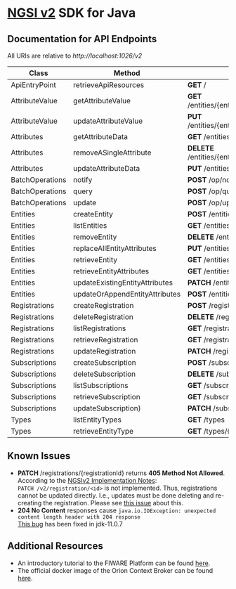 # [NGSI v2](https://fiware.github.io/specifications/ngsiv2/stable/) SDK for Java

## Documentation for API Endpoints

All URIs are relative to *http://localhost:1026/v2*

Class | Method | HTTP request
------------ | ------------- | -------------
ApiEntryPoint | retrieveApiResources | **GET** /
AttributeValue | getAttributeValue | **GET** /entities/{entityId}/attrs/{attrName}/value
AttributeValue | updateAttributeValue | **PUT** /entities/{entityId}/attrs/{attrName}/value
Attributes | getAttributeData | **GET** /entities/{entityId}/attrs/{attrName}
Attributes | removeASingleAttribute | **DELETE** /entities/{entityId}/attrs/{attrName}
Attributes | updateAttributeData | **PUT** /entities/{entityId}/attrs/{attrName}
BatchOperations | notify | **POST** /op/notify
BatchOperations | query | **POST** /op/query
BatchOperations | update | **POST** /op/update
Entities | createEntity | **POST** /entities
Entities | listEntities | **GET** /entities
Entities | removeEntity | **DELETE** /entities/{entityId}
Entities | replaceAllEntityAttributes | **PUT** /entities/{entityId}/attrs
Entities | retrieveEntity | **GET** /entities/{entityId}
Entities | retrieveEntityAttributes | **GET** /entities/{entityId}/attrs
Entities | updateExistingEntityAttributes | **PATCH** /entities/{entityId}/attrs
Entities | updateOrAppendEntityAttributes | **POST** /entities/{entityId}/attrs
Registrations | createRegistration | **POST** /registrations
Registrations | deleteRegistration | **DELETE** /registrations/{registrationId}
Registrations | listRegistrations | **GET** /registrations
Registrations | retrieveRegistration | **GET** /registrations/{registrationId}
Registrations | updateRegistration | **PATCH** /registrations/{registrationId}
Subscriptions | createSubscription | **POST** /subscriptions
Subscriptions | deleteSubscription | **DELETE** /subscriptions/{subscriptionId}
Subscriptions | listSubscriptions | **GET** /subscriptions
Subscriptions | retrieveSubscription | **GET** /subscriptions/{subscriptionId}
Subscriptions | updateSubscription) | **PATCH** /subscriptions/{subscriptionId}
Types | listEntityTypes | **GET** /types
Types | retrieveEntityType | **GET** /types/{entityType}

## Known Issues
* **PATCH** /registrations/{registrationId} returns **405 Method Not Allowed**.<br/>
According to the [NGSIv2 Implementation Notes](https://github.com/telefonicaid/fiware-orion/blob/master/doc/manuals/user/ngsiv2_implementation_notes.md#registrations):<br/>
`PATCH /v2/registration/<id>` is not implemented. Thus, registrations cannot be updated directly. I.e., updates must be done deleting and re-creating the registration. Please see [this issue](https://github.com/telefonicaid/fiware-orion/issues/3007) about this.
* **204 No Content** responses cause `java.io.IOException: unexpected content length header with 204 response`<br/>
[This bug](https://bugs.openjdk.java.net/browse/JDK-8218662) has been fixed in jdk-11.0.7

## Additional Resources
* An introductory tutorial to the FIWARE Platform can be found [here](https://github.com/FIWARE/tutorials.Getting-Started).
* The official docker image of the Orion Context Broker can be found [here](https://hub.docker.com/r/fiware/orion).
